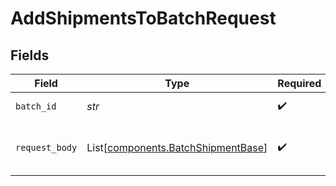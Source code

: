 # AddShipmentsToBatchRequest


## Fields

| Field                                                                              | Type                                                                               | Required                                                                           | Description                                                                        |
| ---------------------------------------------------------------------------------- | ---------------------------------------------------------------------------------- | ---------------------------------------------------------------------------------- | ---------------------------------------------------------------------------------- |
| `batch_id`                                                                         | *str*                                                                              | :heavy_check_mark:                                                                 | Object ID of the batch                                                             |
| `request_body`                                                                     | List[[components.BatchShipmentBase](../../models/components/batchshipmentbase.md)] | :heavy_check_mark:                                                                 | Array of shipments to add to the batch                                             |